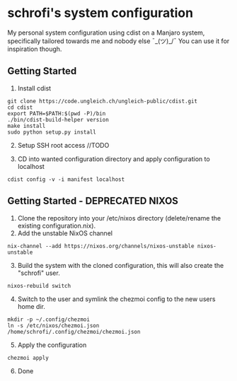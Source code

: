 # schrofi's system configuration
My personal system configuration using cdist on a Manjaro system, specifically tailored towards me and nobody else ¯\_(ツ)_/¯
You can use it for inspiration though.

## Getting Started
1. Install cdist 
```
git clone https://code.ungleich.ch/ungleich-public/cdist.git
cd cdist
export PATH=$PATH:$(pwd -P)/bin
./bin/cdist-build-helper version
make install
sudo python setup.py install
```

2. Setup SSH root access
//TODO

3. CD into wanted configuration directory and apply configuration to localhost
```
cdist config -v -i manifest localhost
```

## Getting Started - DEPRECATED NIXOS
1. Clone the repository into your /etc/nixos directory (delete/rename the existing configuration.nix).
2. Add the unstable NixOS channel
```
nix-channel --add https://nixos.org/channels/nixos-unstable nixos-unstable
```
3. Build the system with the cloned configuration, this will also create the "schrofi" user.
```
nixos-rebuild switch
```
4. Switch to the user and symlink the chezmoi config to the new users home dir.
```
mkdir -p ~/.config/chezmoi
ln -s /etc/nixos/chezmoi.json /home/schrofi/.config/chezmoi/chezmoi.json
```
5. Apply the configuration
```
chezmoi apply
```
6. Done
